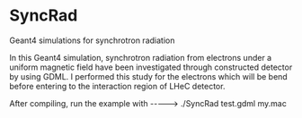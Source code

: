 # SyncRad

Geant4 simulations for synchrotron radiation

In this Geant4 simulation, synchrotron radiation from  electrons under a uniform magnetic field have been investigated through constructed detector by using GDML. I performed this study for the electrons which will be bend before entering to the interaction region of LHeC detector.

After compiling, run the example with -----> ./SyncRad test.gdml my.mac
